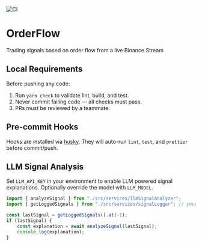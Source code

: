 ![CI](https://github.com/CryptologySAC/OrderFlow-Trading/actions/workflows/ci.yml/badge.svg)

# OrderFlow

Trading signals based on order flow from a live Binance Stream

## Local Requirements

Before pushing any code:

1. Run `yarn check` to validate lint, build, and test.
2. Never commit failing code — all checks must pass.
3. PRs must be reviewed by a teammate.

## Pre-commit Hooks

Hooks are installed via [husky](https://typicode.github.io/husky/).
They will auto-run `lint`, `test`, and `prettier` before commit/push.

## LLM Signal Analysis

Set `LLM_API_KEY` in your environment to enable LLM powered signal explanations.
Optionally override the model with `LLM_MODEL`.

```ts
import { analyzeSignal } from "./src/services/llmSignalAnalyzer";
import { getLoggedSignals } from "./src/services/signalLogger"; // your code

const lastSignal = getLoggedSignals().at(-1);
if (lastSignal) {
    const explanation = await analyzeSignal(lastSignal);
    console.log(explanation);
}
```
